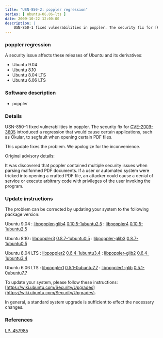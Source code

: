 ```yaml
---
title: "USN-850-2: poppler regression"
series: [ ubuntu-06.06-lts ]
date: 2009-10-22 12:00:00
description: |
    USN-850-1 fixed vulnerabilities in poppler. The security fix for [CVE-2009-3605](http://people.ubuntu.com/~ubuntu-security/cve/CVE-2009-3605) introduced a regression that would cause certain applications, such as Okular, to segfault when opening certain PDF files.
--- 
```

 
### poppler regression

A security issue affects these releases of Ubuntu and its derivatives:

* Ubuntu 9.04
* Ubuntu 8.10
* Ubuntu 8.04 LTS
* Ubuntu 6.06 LTS

### Software description

* poppler 

### Details

USN-850-1 fixed vulnerabilities in poppler. The security fix for [CVE-2009-3605](http://people.ubuntu.com/~ubuntu-security/cve/CVE-2009-3605) introduced a regression that would cause certain applications, such as Okular, to segfault when opening certain PDF files.

This update fixes the problem. We apologize for the inconvenience.

Original advisory details:

 It was discovered that poppler contained multiple security issues when parsing malformed PDF documents. If a user or automated system were tricked into opening a crafted PDF file, an attacker could cause a denial of service or execute arbitrary code with privileges of the user invoking the program. 

### Update instructions

The problem can be corrected by updating your system to the following package version:

Ubuntu 9.04
 : [libpoppler-glib4](https://launchpad.net/ubuntu/+source/poppler) <span> [0.10.5-1ubuntu2.5](https://launchpad.net/ubuntu/+source/poppler/0.10.5-1ubuntu2.5) </span> 
 : [libpoppler4](https://launchpad.net/ubuntu/+source/poppler) <span> [0.10.5-1ubuntu2.5](https://launchpad.net/ubuntu/+source/poppler/0.10.5-1ubuntu2.5) </span> 

Ubuntu 8.10
 : [libpoppler3](https://launchpad.net/ubuntu/+source/poppler) <span> [0.8.7-1ubuntu0.5](https://launchpad.net/ubuntu/+source/poppler/0.8.7-1ubuntu0.5) </span> 
 : [libpoppler-glib3](https://launchpad.net/ubuntu/+source/poppler) <span> [0.8.7-1ubuntu0.5](https://launchpad.net/ubuntu/+source/poppler/0.8.7-1ubuntu0.5) </span> 

Ubuntu 8.04 LTS
 : [libpoppler2](https://launchpad.net/ubuntu/+source/poppler) <span> [0.6.4-1ubuntu3.4](https://launchpad.net/ubuntu/+source/poppler/0.6.4-1ubuntu3.4) </span> 
 : [libpoppler-glib2](https://launchpad.net/ubuntu/+source/poppler) <span> [0.6.4-1ubuntu3.4](https://launchpad.net/ubuntu/+source/poppler/0.6.4-1ubuntu3.4) </span> 

Ubuntu 6.06 LTS
 : [libpoppler1](https://launchpad.net/ubuntu/+source/poppler) <span> [0.5.1-0ubuntu7.7](https://launchpad.net/ubuntu/+source/poppler/0.5.1-0ubuntu7.7) </span> 
 : [libpoppler1-glib](https://launchpad.net/ubuntu/+source/poppler) <span> [0.5.1-0ubuntu7.7](https://launchpad.net/ubuntu/+source/poppler/0.5.1-0ubuntu7.7) </span> 

To update your system, please follow these instructions: [https://wiki.ubuntu.com/Security/Upgrades](https://wiki.ubuntu.com/Security/Upgrades).

In general, a standard system upgrade is sufficient to effect the necessary changes. 

### References

 [LP: 457985](https://launchpad.net/bugs/457985)
 
